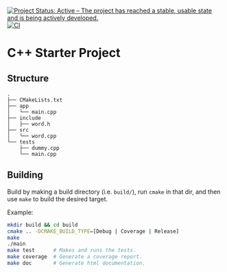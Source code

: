 [![Project Status: Active – The project has reached a stable, usable state and is being actively developed.](http://www.repostatus.org/badges/latest/active.svg)](http://www.repostatus.org/#active)
[![CI](https://github.com/sneddonlewis/cpp-starter/actions/workflows/ci.yml/badge.svg)](https://github.com/sneddonlewis/cpp-starter/actions/workflows/ci.yml)

# C++ Starter Project

## Structure
``` text
.
├── CMakeLists.txt
├── app
│   └── main.cpp
├── include
│   ├── word.h
├── src
│   └── word.cpp
└── tests
    ├── dummy.cpp
    └── main.cpp
```

## Building

Build by making a build directory (i.e. `build/`), run `cmake` in that dir, and then use `make` to build the desired target.

Example:

```bash
mkdir build && cd build
cmake .. -DCMAKE_BUILD_TYPE=[Debug | Coverage | Release]
make
./main
make test      # Makes and runs the tests.
make coverage  # Generate a coverage report.
make doc       # Generate html documentation.
```


